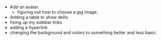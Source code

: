 - Add an avatar
	- figuring out how to choose a jpg image.
- Adding a table to show skills
- fixing up my sidebar links
- adding a hyperlink 
- changing the background and colors to something better and less basic.